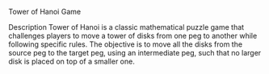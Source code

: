 Tower of Hanoi Game

Description
Tower of Hanoi is a classic mathematical puzzle game that challenges players to move a tower of disks from one peg to another while following specific rules. The objective is to move all the disks from the source peg to the target peg, using an intermediate peg, such that no larger disk is placed on top of a smaller one.
